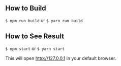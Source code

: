 ## How to Build
`$ npm run build` or  `$ yarn run build`

## How to See Result
`$ npm start` or  `$ yarn start`

This will open http://127.0.0.1 in your default browser.
